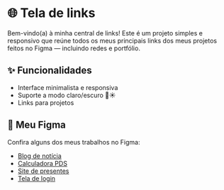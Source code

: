 # 🌐 Tela de links

Bem-vindo(a) à minha central de links! Este é um projeto simples e responsivo que reúne todos os meus principais links dos meus projetos feitos no Figma — incluindo redes e portfólio.

## ✨ Funcionalidades

- Interface minimalista e responsiva
- Suporte a modo claro/escuro 🌙☀️
- Links para projetos

## 🎨 Meu Figma

Confira alguns dos meus trabalhos no Figma:

- [Blog de notícia](https://www.figma.com/file/xxxx/Meu-UI-Kit](https://www.figma.com/design/8W7yZB7prvY3Kf4CRByuEG/Minist%C3%A9rio-do-Meio-Ambiente---redesign?node-id=0-1&t=15aE3SqvRoWE8gOn-1))
- [Calculadora PDS](https://www.figma.com/design/FVyHI7iiOeZFx6nHpruJ3n/Calculadora-da-PDS---master?node-id=0-1&t=1b6lp4DyXiD38r6B-1)
- [Site de presentes](https://www.figma.com/design/doG1DauC0MTdzhOMUKHrS5/Web-Master?t=1b6lp4DyXiD38r6B-1)
- [Tela de login](https://www.figma.com/design/CToVphWm8MeGIu0DylezpF/App-Enter?node-id=0-1&t=iBG7lCkLFPBskFzj-1)
